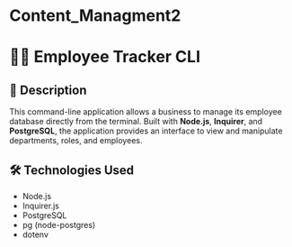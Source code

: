 # Content_Managment2

# 🧑‍💼 Employee Tracker CLI

## 📘 Description

This command-line application allows a business to manage its employee database directly from the terminal. Built with **Node.js**, **Inquirer**, and **PostgreSQL**, the application provides an interface to view and manipulate departments, roles, and employees.

## 🛠️ Technologies Used

- Node.js
- Inquirer.js
- PostgreSQL
- pg (node-postgres)
- dotenv
